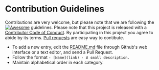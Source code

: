 # Contribution Guidelines
Contributions are very welcome, but please note that we are following the [![Awesome](https://awesome.re/badge.svg)](https://awesome.re) guidelines. Please note that this project is released with a [Contributor Code of Conduct](https://github.com/sindresorhus/awesome/blob/main/code-of-conduct.md). By participating in this project you agree to abide by its terms.
[Pull requests](https://docs.github.com/en/pull-requests/collaborating-with-pull-requests/proposing-changes-to-your-work-with-pull-requests/about-pull-requests) are easy way to contibute.
- To add a new entry, edit the [README.md](https://github.com/Ravencentric/awesome-arr/blob/main/README.md) file through Github's web interface or a text editor, and send a Pull Request.
- Follow the format `- [Name](link) - A small description.`
- Maintain alphabetical order in each category.